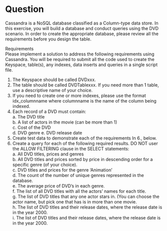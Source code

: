 # Question  
Cassandra is a NoSQL database classified as a Column-type data store. In this exercise, you will build a
database and conduct queries using the DVD scenario. In order to create the appropriate database, 
please review all the requirements before you design the table.  

Requirements  
Please implement a solution to address the following requirements using Cassandra. You will be
required to submit all the code used to create the Keyspace, table(s), any indexes, data inserts and
queries in a single script file.  
1. The Keyspace should be called DVDxxx.  
2. The table should be called DVDTablexxx. If you need more than 1 table, 
use a descriptive name of your choice.  
3. If you need to create one or more indexes, please use the format idx_columnname where
columnname is the name of the column being indexed.  
4. Each record of a DVD must contain:  
   a. The DVD title  
   b. A list of actors in the movie (can be more than 1)  
   c. Cost of the DVD  
   d. DVD genre 
   e. DVD release date  
5. Create test data to demonstrate each of the requirements In 6., below.  
6. Create a query for each of the following required results. DO NOT user the ALLOW FILTERING
clause in the SELECT statements:  
   a. All DVD titles, prices and genres  
   b. All DVD titles and prices sorted by price in descending order for a specific genre (of your
choice).  
   c. DVD titles and prices for the genre ‘Animation’  
   d. The count of the number of unique genres represented in the database.  
   e. The average price of DVD’s in each genre.  
   f. The list of all DVD titles with all the actors’ names for each title.  
   g. The list of DVD titles that any one actor stars in. (You can choose the actor name, but
pick one that has is in more than one movie.  
   h. The list of DVD titles and their release dates, where the release date is in the year 2000.  
   i. The list of DVD titles and their release dates, where the release date is in the year 2000.  
